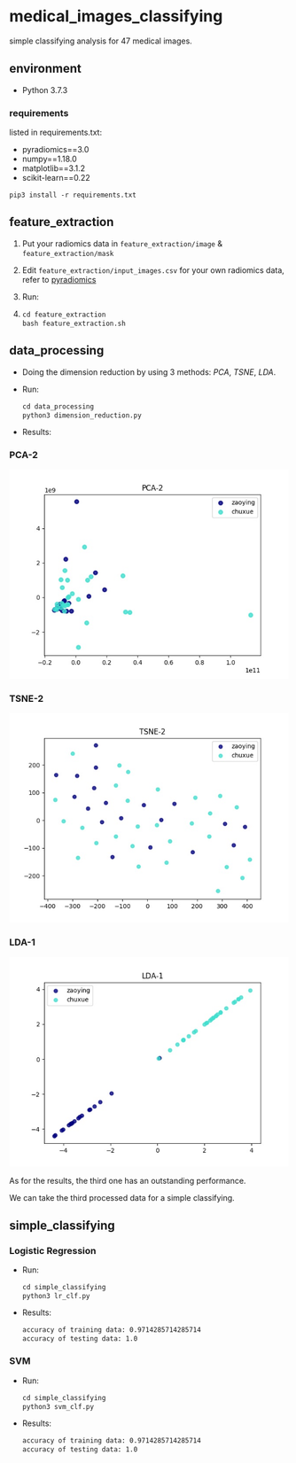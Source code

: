 # medical_images_classifying

simple classifying analysis for 47 medical images.

## environment

- Python 3.7.3

### requirements

listed in requirements.txt:

- pyradiomics==3.0
- numpy==1.18.0
- matplotlib==3.1.2
- scikit-learn==0.22

```shell
pip3 install -r requirements.txt
```

## feature_extraction

1. Put your radiomics data in `feature_extraction/image` & `feature_extraction/mask` 

2. Edit `feature_extraction/input_images.csv` for your own radiomics data, refer to [pyradiomics](https://github.com/radiomics/pyradiomics)

3. Run:

4. ```shell
   cd feature_extraction
   bash feature_extraction.sh
   ```

## data_processing

- Doing the dimension reduction by using 3 methods: *PCA*, *TSNE*, *LDA*.

- Run:

  ```shell
  cd data_processing
  python3 dimension_reduction.py
  ```

- Results:

### PCA-2

![](https://raw.githubusercontent.com/YuYuYuZero/medical_images_classifying/master/data_processing/PCA-2.jpg)

### TSNE-2

![](https://raw.githubusercontent.com/YuYuYuZero/medical_images_classifying/master/data_processing/TSNE-2.jpg)

### LDA-1

![](https://raw.githubusercontent.com/YuYuYuZero/medical_images_classifying/master/data_processing/LDA-1.jpg)

As for the results, the third one has an outstanding performance. 

We can take the third processed data for a simple classifying.

## simple_classifying

### Logistic Regression

- Run:

  ```shell
  cd simple_classifying
  python3 lr_clf.py
  ```

- Results:

  ```
  accuracy of training data: 0.9714285714285714
  accuracy of testing data: 1.0
  ```

### SVM

- Run:

  ```shell
  cd simple_classifying
  python3 svm_clf.py
  ```

- Results:

  ```
  accuracy of training data: 0.9714285714285714
  accuracy of testing data: 1.0
  ```

